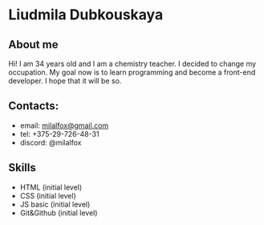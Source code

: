 # Liudmila Dubkouskaya 

## About me
Hi! I am 34 years old and I am a chemistry teacher. I decided to change my occupation. My goal now is to learn programming and become a front-end developer. I hope that it will be so.

## Contacts:
* email: milalfox@gmail.com
* tel: +375-29-726-48-31
* discord: @milalfox

## Skills
* HTML (initial level)
* CSS (initial level)
* JS basic (initial level)
* Git&Github (initial level)